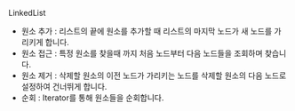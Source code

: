 LinkedList
- 원소 추가 : 리스트의 끝에 원소를 추가할 때 리스트의 마지막 노드가 새 노드를 가리키게 합니다.
- 원소 접근 : 특정 원소를 찾을때 까지 처음 노드부터 다음 노드들을 조회하며 찾습니다.
- 원소 제거 : 삭제할 원소의 이전 노드가 가리키는 노드를 삭제할 원소의 다음 노드로 설정하여 건너뛰게 합니다.
- 순회 : Iterator를 통해 원소들을 순회합니다.
